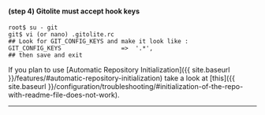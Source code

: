#### **(step 4)** Gitolite must accept hook keys

    root$ su - git
    git$ vi (or nano) .gitolite.rc
    ## Look for GIT_CONFIG_KEYS and make it look like :
    GIT_CONFIG_KEYS                 =>  '.*',
    ## then save and exit

<div class="alert alert-warning" role="alert" markdown="1">
If you plan to use [Automatic Repository Initialization]({{ site.baseurl }}/features/#automatic-repository-initialization) take a look at [this]({{ site.baseurl }}/configuration/troubleshooting/#initialization-of-the-repo-with-readme-file-does-not-work).
</div>

***
